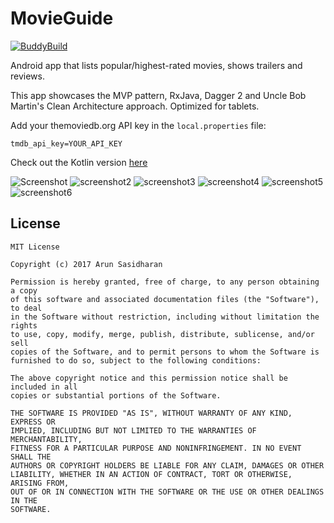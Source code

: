 # MovieGuide
[![BuddyBuild](https://dashboard.buddybuild.com/api/statusImage?appID=59100d0f7a93230001683759&branch=master&build=latest)](https://dashboard.buddybuild.com/apps/59100d0f7a93230001683759/build/latest?branch=master)

Android app that lists popular/highest-rated movies, shows trailers and reviews.

This app showcases the MVP pattern, RxJava, Dagger 2 and Uncle Bob Martin's Clean Architecture approach.
Optimized for tablets.

Add your themoviedb.org API key in the `local.properties` file:
```
tmdb_api_key=YOUR_API_KEY
```

Check out the Kotlin version [here](https://github.com/esoxjem/MovieGuide-Kotlin)

![Screenshot](http://i.imgur.com/72PypXCm.png) 
![screenshot2](http://imgur.com/I96Eka6m.png)
![screenshot3](http://imgur.com/4qHZcejm.png)
![screenshot4](http://imgur.com/m7J8HzUm.png)
![screenshot5](http://imgur.com/PwtjZHKm.png)
![screenshot6](http://imgur.com/kNHjCXSm.png)

## License
```
MIT License

Copyright (c) 2017 Arun Sasidharan

Permission is hereby granted, free of charge, to any person obtaining a copy
of this software and associated documentation files (the "Software"), to deal
in the Software without restriction, including without limitation the rights
to use, copy, modify, merge, publish, distribute, sublicense, and/or sell
copies of the Software, and to permit persons to whom the Software is
furnished to do so, subject to the following conditions:

The above copyright notice and this permission notice shall be included in all
copies or substantial portions of the Software.

THE SOFTWARE IS PROVIDED "AS IS", WITHOUT WARRANTY OF ANY KIND, EXPRESS OR
IMPLIED, INCLUDING BUT NOT LIMITED TO THE WARRANTIES OF MERCHANTABILITY,
FITNESS FOR A PARTICULAR PURPOSE AND NONINFRINGEMENT. IN NO EVENT SHALL THE
AUTHORS OR COPYRIGHT HOLDERS BE LIABLE FOR ANY CLAIM, DAMAGES OR OTHER
LIABILITY, WHETHER IN AN ACTION OF CONTRACT, TORT OR OTHERWISE, ARISING FROM,
OUT OF OR IN CONNECTION WITH THE SOFTWARE OR THE USE OR OTHER DEALINGS IN THE
SOFTWARE.
```
